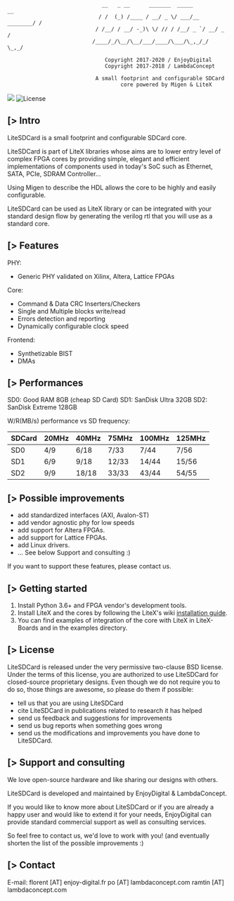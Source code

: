 ```
                              __   _ __      _______  _____            __
                             / /  (_) /____ / __/ _ \/ ___/__ ________/ /
                            / /__/ / __/ -_)\ \/ // / /__/ _ `/ __/ _  /
                           /____/_/\__/\__/___/____/\___/\_,_/_/  \_,_/

                               Copyright 2017-2020 / EnjoyDigital
                               Copyright 2017-2018 / LambdaConcept

                            A small footprint and configurable SDCard
                                    core powered by Migen & LiteX
```

[![](https://travis-ci.com/enjoy-digital/litesdcard.svg?branch=master)](https://travis-ci.com/enjoy-digital/litesdcard) ![License](https://img.shields.io/badge/License-BSD%202--Clause-orange.svg)


[> Intro
--------
LiteSDCard is a small footprint and configurable SDCard core.

LiteSDCard is part of LiteX libraries whose aims are to lower entry level of
complex FPGA cores by providing simple, elegant and efficient implementations
of components used in today's SoC such as Ethernet, SATA, PCIe, SDRAM Controller...

Using Migen to describe the HDL allows the core to be highly and easily configurable.

LiteSDCard can be used as LiteX library or can be integrated with your standard
design flow by generating the verilog rtl that you will use as a standard core.

[> Features
-----------
PHY:
  - Generic PHY validated on Xilinx, Altera, Lattice FPGAs

Core:
  - Command & Data CRC Inserters/Checkers
  - Single and Multiple blocks write/read
  - Errors detection and reporting
  - Dynamically configurable clock speed

Frontend:
  - Synthetizable BIST
  - DMAs

[> Performances
---------------
SD0: Good RAM 8GB (cheap SD Card)
SD1: SanDisk Ultra 32GB
SD2: SanDisk Extreme 128GB

W/R(MB/s) performance vs SD frequency:

| SDCard | 20MHz | 40MHz | 75MHz | 100MHz | 125MHz |
|--------|-------|-------|-------|--------|--------|
|   SD0  |  4/9  | 6/18  |  7/33 |   7/44 |  7/56  |
|   SD1  |  6/9  | 9/18  | 12/33 |  14/44 | 15/56  |
|   SD2  |  9/9  | 18/18 | 33/33 |  43/44 | 54/55  |

[> Possible improvements
------------------------
- add standardized interfaces (AXI, Avalon-ST)
- add vendor agnostic phy for low speeds
- add support for Altera FPGAs.
- add support for Lattice FPGAs.
- add Linux drivers.
- ... See below Support and consulting :)

If you want to support these features, please contact us.

[> Getting started
------------------
1. Install Python 3.6+ and FPGA vendor's development tools.
2. Install LiteX and the cores by following the LiteX's wiki [installation guide](https://github.com/enjoy-digital/litex/wiki/Installation).
3. You can find examples of integration of the core with LiteX in LiteX-Boards and in the examples directory.

[> License
----------
LiteSDCard is released under the very permissive two-clause BSD license. Under the
terms of this license, you are authorized to use LiteSDCard for closed-source
proprietary designs.
Even though we do not require you to do so, those things are awesome, so please
do them if possible:
 - tell us that you are using LiteSDCard
 - cite LiteSDCard in publications related to research it has helped
 - send us feedback and suggestions for improvements
 - send us bug reports when something goes wrong
 - send us the modifications and improvements you have done to LiteSDCard.

[> Support and consulting
-------------------------
We love open-source hardware and like sharing our designs with others.

LiteSDCard is developed and maintained by EnjoyDigital & LambdaConcept.

If you would like to know more about LiteSDCard or if you are already a happy user
and would like to extend it for your needs, EnjoyDigital can provide standard
commercial support as well as consulting services.

So feel free to contact us, we'd love to work with you! (and eventually shorten
the list of the possible improvements :)

[> Contact
----------
E-mail:
florent [AT] enjoy-digital.fr
po [AT] lambdaconcept.com
ramtin [AT] lambdaconcept.com
